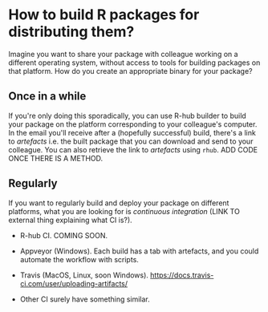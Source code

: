 # How to build R packages for distributing them?

Imagine you want to share your package with colleague working on a different operating system, without access to tools for building packages on that platform. How do you create an appropriate binary for your package?

## Once in a while

If you're only doing this sporadically, you can use R-hub builder to build your package on the platform corresponding to your colleague's computer. In the email you'll receive after a (hopefully successful) build, there's a link to _artefacts_ i.e. the built package that you can download and send to your colleague. You can also retrieve the link to _artefacts_ using `rhub`. ADD CODE ONCE THERE IS A METHOD.

## Regularly

If you want to regularly build and deploy your package on different platforms, what you are looking for is _continuous integration_ (LINK TO external thing explaining what CI is?).

* R-hub CI. COMING SOON.

* Appveyor (Windows). Each build has a tab with artefacts, and you could automate the workflow with scripts.

* Travis (MacOS, Linux, soon Windows). https://docs.travis-ci.com/user/uploading-artifacts/

* Other CI surely have something similar.